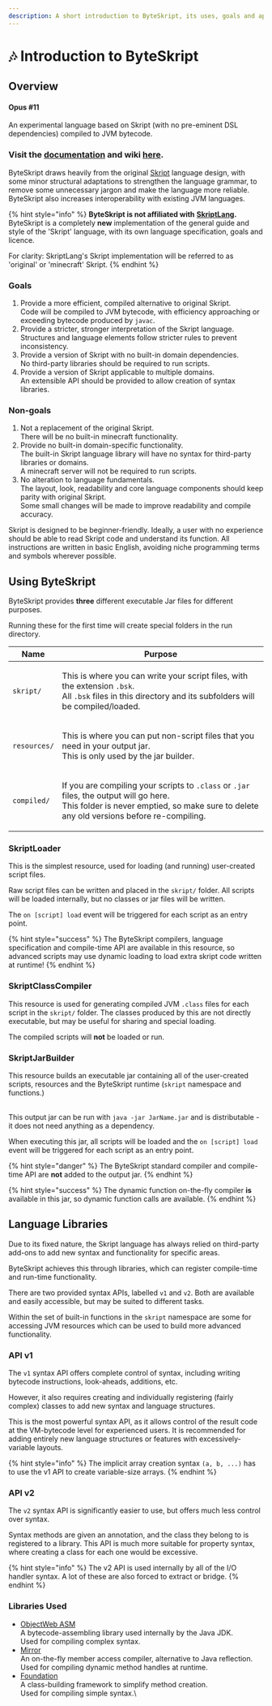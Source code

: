 ```yaml
---
description: A short introduction to ByteSkript, its uses, goals and applications. coverY: 0
---
```


# 🎶 Introduction to ByteSkript

## Overview

#### Opus #11

An experimental language based on Skript (with no pre-eminent DSL dependencies) compiled to JVM bytecode.

### Visit the [documentation](https://moderocky.gitbook.io/byteskript/) and wiki [here](https://moderocky.gitbook.io/byteskript/).

ByteSkript draws heavily from the original [Skript](https://github.com/SkriptLang/Skript/) language design, with some
minor structural adaptations to strengthen the language grammar, to remove some unnecessary jargon and make the language
more reliable. ByteSkript also increases interoperability with existing JVM languages.

{% hint style="info" %}
**ByteSkript is not affiliated with** [**SkriptLang**](https://github.com/SkriptLang/Skript/)**.**\
ByteSkript is a completely **new** implementation of the general guide and style of the 'Skript' language, with its own
language specification, goals and licence.

For clarity: SkriptLang's Skript implementation will be referred to as 'original' or 'minecraft' Skript. {% endhint %}

### Goals

1. Provide a more efficient, compiled alternative to original Skript.\
   Code will be compiled to JVM bytecode, with efficiency approaching or exceeding bytecode produced by `javac`.
2. Provide a stricter, stronger interpretation of the Skript language.\
   Structures and language elements follow stricter rules to prevent inconsistency.
3. Provide a version of Skript with no built-in domain dependencies.\
   No third-party libraries should be required to run scripts.
4. Provide a version of Skript applicable to multiple domains.\
   An extensible API should be provided to allow creation of syntax libraries.

### Non-goals

1. Not a replacement of the original Skript.\
   There will be no built-in minecraft functionality.
2. Provide no built-in domain-specific functionality.\
   The built-in Skript language library will have no syntax for third-party libraries or domains.\
   A minecraft server will not be required to run scripts.
3. No alteration to language fundamentals.\
   The layout, look, readability and core language components should keep parity with original Skript.\
   Some small changes will be made to improve readability and compile accuracy.

Skript is designed to be beginner-friendly. Ideally, a user with no experience should be able to read Skript code and
understand its function. All instructions are written in basic English, avoiding niche programming terms and symbols
wherever possible.

## Using ByteSkript

ByteSkript provides **three** different executable Jar files for different purposes.

Running these for the first time will create special folders in the run directory.

| Name         | Purpose                                                                                                                                                                                                            |
| ------------ | ------------------------------------------------------------------------------------------------------------------------------------------------------------------------------------------------------------------ |
| `skript/`    | <p>This is where you can write your script files, with the extension <code>.bsk</code>.<br>All <code>.bsk</code> files in this directory and its subfolders will be compiled/loaded.</p>                           |
| `resources/` | <p>This is where you can put non-script files that you need in your output jar.<br>This is only used by the jar builder.</p>                                                                                       |
| `compiled/`  | <p>If you are compiling your scripts to <code>.class</code> or <code>.jar</code> files, the output will go here.<br>This folder is never emptied, so make sure to delete any old versions before re-compiling.</p> |

### SkriptLoader

This is the simplest resource, used for loading (and running) user-created script files.

Raw script files can be written and placed in the `skript/` folder. All scripts will be loaded internally, but no
classes or jar files will be written.

The `on [script] load` event will be triggered for each script as an entry point.

{% hint style="success" %} The ByteSkript compilers, language specification and compile-time API are available in this
resource, so advanced scripts may use dynamic loading to load extra skript code written at runtime!
{% endhint %}

### SkriptClassCompiler

This resource is used for generating compiled JVM `.class` files for each script in the `skript/` folder. The classes
produced by this are not directly executable, but may be useful for sharing and special loading.

The compiled scripts will **not** be loaded or run.

### SkriptJarBuilder

This resource builds an executable jar containing all of the user-created scripts, resources and the ByteSkript
runtime (`skript` namespace and functions.)

\
This output jar can be run with `java -jar JarName.jar` and is distributable - it does not need anything as a
dependency.

When executing this jar, all scripts will be loaded and the `on [script] load` event will be triggered for each script
as an entry point.

{% hint style="danger" %} The ByteSkript standard compiler and compile-time API are **not** added to the output jar. {%
endhint %}

{% hint style="success" %} The dynamic function on-the-fly compiler **is** available in this jar, so dynamic function
calls are available. {% endhint %}

## Language Libraries

Due to its fixed nature, the Skript language has always relied on third-party add-ons to add new syntax and
functionality for specific areas.

ByteSkript achieves this through libraries, which can register compile-time and run-time functionality.

There are two provided syntax APIs, labelled `v1` and `v2`. Both are available and easily accessible, but may be suited
to different tasks.

Within the set of built-in functions in the `skript` namespace are some for accessing JVM resources which can be used to
build more advanced functionality.

### API v1

The `v1` syntax API offers complete control of syntax, including writing bytecode instructions, look-aheads, additions,
etc.

However, it also requires creating and individually registering (fairly complex) classes to add new syntax and language
structures.

This is the most powerful syntax API, as it allows control of the result code at the VM-bytecode level for experienced
users. It is recommended for adding entirely new language structures or features with excessively-variable layouts.

{% hint style="info" %} The implicit array creation syntax `(a, b, ...)` has to use the v1 API to create variable-size
arrays. {% endhint %}

### API v2

The `v2` syntax API is significantly easier to use, but offers much less control over syntax.

Syntax methods are given an annotation, and the class they belong to is registered to a library. This API is much more
suitable for property syntax, where creating a class for each one would be excessive.

{% hint style="info" %} The v2 API is used internally by all of the I/O handler syntax. A lot of these are also forced
to extract or bridge. {% endhint %}

### Libraries Used

* [ObjectWeb ASM](https://asm.ow2.io)\
  A bytecode-assembling library used internally by the Java JDK.\
  Used for compiling complex syntax.
* [Mirror](https://github.com/Moderocky/Mirror)\
  An on-the-fly member access compiler, alternative to Java reflection.\
  Used for compiling dynamic method handles at runtime.
* [Foundation](https://github.com/Moderocky/Foundation)\
  A class-building framework to simplify method creation.\
  Used for compiling simple syntax.\
